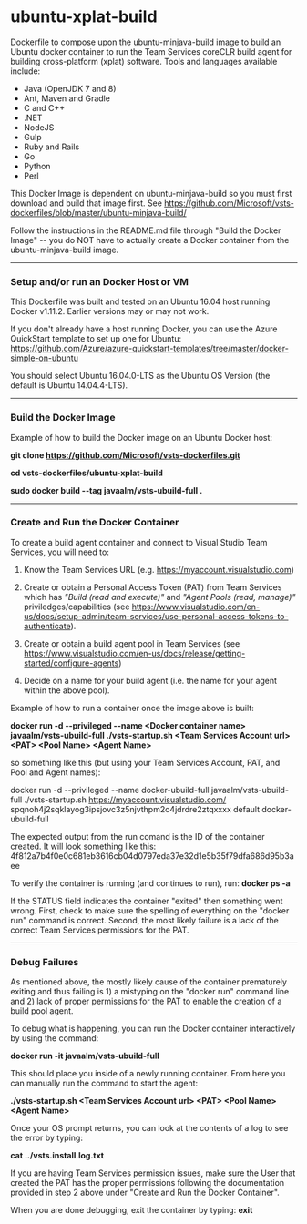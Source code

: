 # ubuntu-xplat-build

Dockerfile to compose upon the ubuntu-minjava-build image to build an Ubuntu docker container to run the Team Services coreCLR build agent for building
cross-platform (xplat) software.  Tools and languages available include:
* Java (OpenJDK 7 and 8)
* Ant, Maven and Gradle
* C and C++
* .NET
* NodeJS
* Gulp
* Ruby and Rails
* Go
* Python
* Perl


This Docker Image is dependent on ubuntu-minjava-build so you must first download and build that image first.
See https://github.com/Microsoft/vsts-dockerfiles/blob/master/ubuntu-minjava-build/

Follow the instructions in the README.md file through "Build the Docker Image" -- you do NOT have to actually create a Docker container from the ubuntu-minjava-build image.


---
### Setup and/or run an Docker Host or VM

This Dockerfile was built and tested on an Ubuntu 16.04 host running Docker v1.11.2.  Earlier versions may or may not work.

If you don't already have a host running Docker, you can use the Azure QuickStart template to set up one for Ubuntu:
https://github.com/Azure/azure-quickstart-templates/tree/master/docker-simple-on-ubuntu

You should select Ubuntu 16.04.0-LTS as the Ubuntu OS Version (the default is Ubuntu 14.04.4-LTS).


---
### Build the Docker Image

Example of how to build the Docker image on an Ubuntu Docker host:

 **git clone https://github.com/Microsoft/vsts-dockerfiles.git**

 **cd vsts-dockerfiles/ubuntu-xplat-build**

 **sudo docker build --tag javaalm/vsts-ubuild-full .**


---
### Create and Run the Docker Container

To create a build agent container and connect to Visual Studio Team Services, you will need to:

1. Know the Team Services URL (e.g. https://myaccount.visualstudio.com)

2. Create or obtain a Personal Access Token (PAT) from Team Services which has *"Build (read and execute)"* and *"Agent Pools (read, manage)"* priviledges/capabilities 
(see https://www.visualstudio.com/en-us/docs/setup-admin/team-services/use-personal-access-tokens-to-authenticate).

3. Create or obtain a build agent pool in Team Services
(see https://www.visualstudio.com/en-us/docs/release/getting-started/configure-agents)

4. Decide on a name for your build agent (i.e. the name for your agent within the above pool).



Example of how to run a container once the image above is built:

 **docker run -d --privileged --name \<Docker container name\> javaalm/vsts-ubuild-full ./vsts-startup.sh \<Team Services Account url\> \<PAT\> \<Pool Name\> \<Agent Name\>**



so something like this (but using your Team Services Account, PAT, and Pool and Agent names):

 docker run -d --privileged --name docker-ubuild-full javaalm/vsts-ubuild-full ./vsts-startup.sh https://myaccount.visualstudio.com/ spqnoh4j2sqklayog3ipsjovc3z5njvthpm2o4jdrdre2ztqxxxx default docker-ubuild-full

The expected output from the run comand is the ID of the container created.  It will look something like this:
4f812a7b4f0e0c681eb3616cb04d0797eda37e32d1e5b35f79dfa686d95b3aee


To verify the container is running (and continues to run), run:
 **docker ps -a**

If the STATUS field indicates the container "exited" then something went wrong.  First, check to make sure the spelling of everything on the "docker run" command is correct.  Second, the most likely failure is a lack of the correct Team Services permissions for the PAT.


---
### Debug Failures


As mentioned above, the mostly likely cause of the container prematurely exiting and thus failing is 1) a mistyping on the "docker run" command line and 2) lack of proper permissions for the PAT to enable the creation of a build pool agent.

To debug what is happening, you can run the Docker container interactively by using the command:

 **docker run -it javaalm/vsts-ubuild-full**

This should place you inside of a newly running container.  From here you can manually run the command to start the agent:

 **./vsts-startup.sh \<Team Services Account url\> \<PAT\> \<Pool Name\> \<Agent Name\>**

Once your OS prompt returns, you can look at the contents of a log to see the error by typing:

 **cat ../vsts.install.log.txt**

If you are having Team Services permission issues, make sure the User that created the PAT has the proper permissions following the documentation provided in step 2 above under "Create and Run the Docker Container".

When you are done debugging, exit the container by typing:
 **exit**

